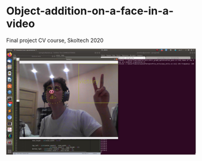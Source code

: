 # Object-addition-on-a-face-in-a-video
Final project CV course, Skoltech 2020

[![Watch the video](https://raw.githubusercontent.com/dating-ml/Object-addition-on-a-face-in-a-video/main/%D0%A1%D0%BD%D0%B8%D0%BC%D0%BE%D0%BA%20%D1%8D%D0%BA%D1%80%D0%B0%D0%BD%D0%B0%20%D0%BE%D1%82%202020-12-18%2009-06-50.png)](https://www.youtube.com/watch?v=ryqaU9C9icU&ab_channel=YaroslavPudyakov)
